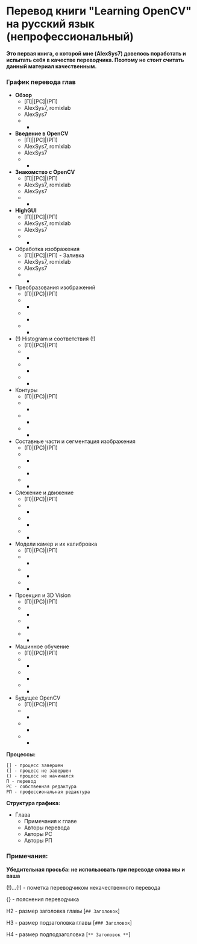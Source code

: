 # Перевод книги "Learning OpenCV" на русский язык (непрофессиональный)

**Это первая книга, с которой мне (AlexSys7) довелось поработать и испытать себя в качестве переводчика. Поэтому не стоит считать данный материал качественным.**

### График перевода глав

* **Обзор**
    * [П]|[РС]|(РП)
    * AlexSys7, romixlab
    * AlexSys7 
    * -
* **Введение в OpenCV** 
    * [П]|[РС]|(РП) 
    * AlexSys7, romixlab
    * AlexSys7 
    * -
* **Знакомство с OpenCV**
    * [П]|[РС]|(РП) 
    * AlexSys7, romixlab
    * AlexSys7 
    * - 
* **HighGUI** 
    * [П]|[РС]|(РП)
    * AlexSys7, romixlab 
    * AlexSys7 
    * -
* Обработка изображения 
    * (П]|(РС]|(РП) - Заливка
    * AlexSys7, romixlab
    * AlexSys7
    * -
* Преобразования изображений 
    * (П)|(РС)|(РП) 
    * - 
    * - 
    * -
* (!) Histogram и соответствия (!)
    * (П)|(РС)|(РП) 
    * - 
    * - 
    * -
* Контуры 
    * (П)|(РС)|(РП) 
    * - 
    * - 
    * -
* Составные части и сегментация изображения
    * (П)|(РС)|(РП) 
    * - 
    * - 
    * -
* Слежение и движение
    * (П)|(РС)|(РП) 
    * - 
    * - 
    * -
* Модели камер и их калибровка
    * (П)|(РС)|(РП) 
    * - 
    * - 
    * -
* Проекция и 3D Vision
    * (П)|(РС)|(РП) 
    * - 
    * - 
    * -
* Машинное обучение
    * (П)|(РС)|(РП) 
    * - 
    * - 
    * -
* Будущее OpenCV
    * (П)|(РС)|(РП) 
    * - 
    * - 
    * -

**Процессы:**

	[] - процесс завершен
	(] - процесс не завершен
	() - процесс не начинался
	П - перевод
	РС - собственная редактура
	РП - профессиональная редактура

**Структура графика:**
* Глава
    * Примечания к главе
    * Авторы перевода
    * Авторы РС
    * Авторы РП

### Примечания:

**Убедительная просьба: не использовать при переводе слова мы и ваша**

(!)...(!) - пометка переводчиком некачественного перевода

{} - пояснения переводчика

H2 - размер заголовка главы [```## Заголовок```]

H3 - размер подзаголовка главы [```### Заголовок```]

H4 - размер подподзаголовка [```** Заголовок **```]